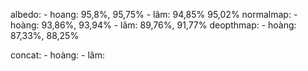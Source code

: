 albedo:
    - hoang: 95,8%, 95,75%
    - lâm: 94,85% 95,02%
normalmap:
    - hoàng: 93,86%, 93,94%
    - lâm: 89,76%, 91,77%
deopthmap:
    - hoàng: 87,33%, 88,25%

concat:
    - hoàng:
    - lâm: